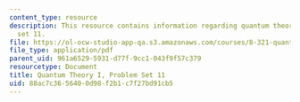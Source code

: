 ```yaml
---
content_type: resource
description: This resource contains information regarding quantum theory I, problem
  set 11.
file: https://ol-ocw-studio-app-qa.s3.amazonaws.com/courses/8-321-quantum-theory-i-fall-2017/88ac7c3656400d98f2b1c7f27bd91cb5_MIT8_321F17_Pset11.pdf
file_type: application/pdf
parent_uid: 961a6529-5931-d77f-9cc1-043f9f57c379
resourcetype: Document
title: Quantum Theory I, Problem Set 11
uid: 88ac7c36-5640-0d98-f2b1-c7f27bd91cb5
---
```

